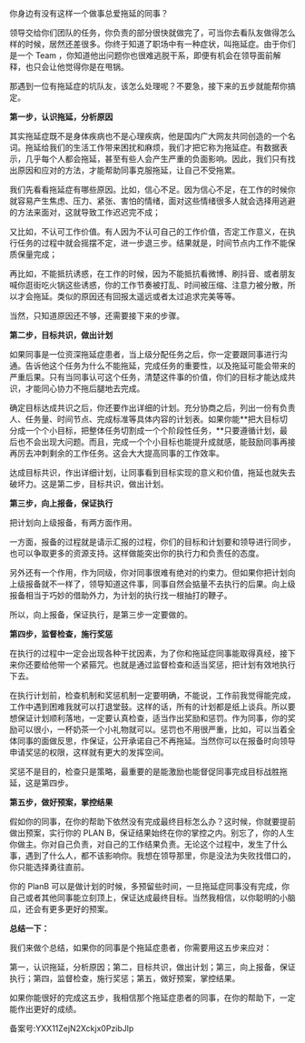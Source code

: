 你身边有没有这样一个做事总爱拖延的同事？

领导交给你们团队的任务，你负责的部分很快就做完了，可当你去看队友做得怎么样的时候，居然还差很多。你终于知道了职场中有一种症状，叫拖延症。由于你们是一个 Team ，你知道他出问题你也很难逃脱干系，即便有机会在领导面前解释，也只会让他觉得你是在甩锅。

那遇到一位有拖延症的坑队友，该怎么处理呢？不要急，接下来的五步就能帮你搞定。

**第一步，认识拖延，分析原因**

其实拖延症既不是身体疾病也不是心理疾病，他是国内广大网友共同创造的一个名词。拖延给我们的生活工作带来困扰和麻烦，我们才把它称为拖延症。有数据表示，几乎每个人都会拖延，甚至有些人会产生严重的负面影响。因此，我们只有找出原因和应对的方法，才能帮助同事克服拖延，让自己不受拖累。

我们先看看拖延症有哪些原因。比如，信心不足。因为信心不足，在工作的时候你就容易产生焦虑、压力、紧张、害怕的情绪，面对这些情绪很多人就会选择用逃避的方法来面对，这就导致工作迟迟完不成；

又比如，不认可工作价值。有人因为不认可自己的工作价值，否定工作意义，在执行任务的过程中就会摇摆不定，进一步退三步。结果就是，时间节点内工作不能保质保量完成；

再比如，不能抵抗诱惑，在工作的时候，因为不能抵抗看微博、刷抖音、或者朋友喊你逛街吃火锅这些诱惑，你的工作节奏被打乱、时间被压缩、注意力被分散，所以才会拖延。类似的原因还有回报太遥远或者太过追求完美等等。

当然，只知道原因还不够，还需要接下来的步骤。

**第二步，目标共识，做出计划**

如果同事是一位资深拖延症患者，当上级分配任务之后，你一定要跟同事进行沟通。告诉他这个任务为什么不能拖延，完成任务的重要性，以及拖延可能会带来的严重后果。只有当同事认可这个任务，清楚这件事的价值，你们的目标才能达成共识，才能同心协力不拖后腿地去完成。

确定目标达成共识之后，你还要作出详细的计划。充分协商之后，列出一份有负责人、任务量、时间节点、完成标准等具体内容的计划表。如果你能**把大目标切分成一个个小目标，把整体任务切割成一个个阶段性任务，**只要遵循计划，最后也不会出现大问题。而且，完成一个个小目标也能提升成就感，能鼓励同事再接再厉去冲刺剩余的工作任务。这会大大提高同事的工作效率。

达成目标共识，作出详细计划，让同事看到目标实现的意义和价值，拖延也就失去破坏力。这是第二步，目标共识，做出计划。

**第三步，向上报备，保证执行**

把计划向上级报备，有两方面作用。

一方面，报备的过程就是请示汇报的过程，你们的目标和计划要和领导进行同步，也可以争取更多的资源支持。这样做能突出你的执行力和负责任的态度。

另外还有一个作用，作为同级，你对同事很难有绝对的约束力。但如果你把计划向上级报备就不一样了，领导知道这件事，同事自然会掂量不去执行的后果。向上级报备相当于巧妙的借助外力，为计划的执行找一根抽打的鞭子。

所以，向上报备，保证执行，是第三步一定要做的。

**第四步，监督检查，施行奖惩**

在执行的过程中一定会出现各种干扰因素，为了你和拖延症同事能取得真经，接下来你还要给他带一个紧箍咒。也就是通过监督检查和适当奖惩，把计划有效地执行下去。

在执行计划前，检查机制和奖惩机制一定要明确，不能说，工作前我觉得能完成，工作中遇到困难我就可以打退堂鼓。这样的话，所有的计划都是纸上谈兵。所以要想保证计划顺利落地，一定要认真检查，适当作出奖励和惩罚。作为同事，你的奖励可以很小，一杯奶茶一个小礼物就可以。惩罚也不用很严重，比如，可以当着全体同事的面做反思，作保证，公开承诺自己不再拖延。当然你可以在报备时向领导申请奖惩的权限，这样就有更大的发挥空间。

奖惩不是目的，检查只是策略，最重要的是能激励也能督促同事完成目标战胜拖延，这是第四步。

**第五步，做好预案，掌控结果**

假如你的同事，在你的帮助下依然没有完成最终目标怎么办？这时候，你就要提前做出预案，实行你的 PLAN B，保证结果始终在你的掌控之内。别忘了，你的人生你做主。你对自己负责，对自己的工作结果负责。无论这个过程中，发生了什么事，遇到了什么人，都不该影响你。我想在领导那里，你是没法为失败找借口的，你只能选择勇往直前。

你的 PlanB 可以是做计划的时候，多预留些时间，一旦拖延症同事没有完成，你自己或者其他同事能立刻顶上，保证达成最终目标。当然我相信，以你聪明的小脑瓜，还会有更多更好的预案。

**总结一下：**

我们来做个总结，如果你的同事是个拖延症患者，你需要用这五步来应对：

第一，认识拖延，分析原因；第二，目标共识，做出计划；第三，向上报备，保证执行；第四，监督检查，施行奖惩；第五，做好预案，掌控结果。

如果你能很好的完成这五步，我相信那个拖延症患者的同事，在你的帮助下，一定能作出更好的成绩。

备案号:YXX11ZejN2Xckjx0PzibJlp
